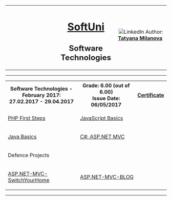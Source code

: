 <!-- Head Start -->
<table border="0" width="100%" cellspacing="1" cellpadding="3" align="center">
<tbody>
<tr>
<td align="center" width="33%"><img style="text-align: ce;" src="http://conf.softuni.bg/wp-content/uploads/2015/01/SoftUni-Logo-Flat_square-blue-300x235.png" alt="" /></td>
<td align="center" width="33%">
<h1><a href="https://softuni.bg/">SoftUni</a></h1>
<h2>Software Technologies</h2>
</td>
<td align="center" width="33%"><img src="https://avatars0.githubusercontent.com/u/22100183?s=460&v=4" alt="" />
<img src="https://www.linkedin.com/favicon.ico" alt="LinkedIn" />
Author: 
<strong>
<a title="LinkedIn Tatyana Milanova" href="https://www.linkedin.com/in/tanya-milanova-15040257/" target="_blank">
Tatyana Milanova
</a>
</strong></p>
</td>
</tr>
</tbody>
</table>
<!-- Head End -->
<!-- Software Technologies Start --><hr />
<table border="0" width="100%" cellspacing="1" cellpadding="3" align="center">
    <tbody>
    <tr><th align="center" width="50%">Software Technologies - February 2017: <br /> 27.02.2017 - 29.04.2017</th><th width="40%">Grade: 6.00 (out of 6.00)<br /> Issue Date: 06/05/2017</th><th align="center width=">
    <p><a title="Software Technologies" href="https://softuni.bg/certificates/details/19176/42bf0e55" target="_blank">Certificate</a></p>
    </th></tr>
    <!-- Course Body -->
    <tr>
    <td width="50%">
    <p><a title="PHP First Steps" href="https://github.com/tanyta78/SoftwareTechnologies" target="_blank">PHP First Steps</a></p>
    </td>
    <td colspan="2" width="50%">
    <p><a title="JavaScript Basics " href="https://github.com/tanyta78/SoftwareTechnologies" target="_blank">JavaScript Basics</a></p>
    </td>
    </tr>
    <tr>
        <td width="50%">
        <p><a title="Java Basics" href="https://github.com/tanyta78/SoftwareTechnologies" target="_blank">Java Basics</a></p>
        </td>
        <td colspan="2" width="50%">
        <p><a title="C#: ASP.NET MVC " href="https://github.com/tanyta78/SoftwareTechnologies" target="_blank">C#: ASP.NET MVC</a></p>
        </td>
        </tr>
        <tr>
          <td> <p>Defence Projects</p></td>
         </tr>
        <tr>
            <td width="50%">
                <p><a title="ASP.NET-MVC-SwitchYourHome" href="https://github.com/tanyta78/ASP.NET-MVC-SwitchYourHome" target="_blank">ASP.NET-MVC-SwitchYourHome</a></p>
              </td>
        <td colspan="2" width="50%">
                <p><a title="ASP.NET-MVC-BLOG" href="https://github.com/tanyta78/ASP.NET-MVC-BLOG" target="_blank">ASP.NET-MVC-BLOG</a>  
                </p>
            </td>
        </tr>
    </tbody>
    </table>
    <hr />
    <!-- Software Technologies End -->

